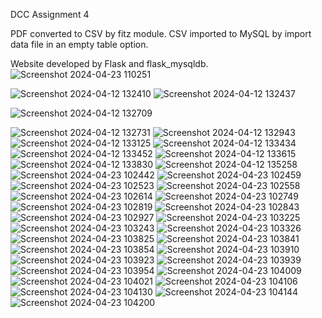 DCC Assignment 4

PDF converted to CSV by fitz module.
CSV imported to MySQL by import data file in an empty table option.

Website developed by Flask and flask_mysqldb.
![Screenshot 2024-04-23 110251](https://github.com/Kaushal845/DCC-Assignment-4/assets/143333938/5a410808-44cf-4c01-9355-811f60c74d2c)

![Screenshot 2024-04-12 132410](https://github.com/Kaushal845/DCC-Assignment-4/assets/143333938/ba3ef8a8-3c1a-44a6-9b8f-287a27a19470)
![Screenshot 2024-04-12 132437](https://github.com/Kaushal845/DCC-Assignment-4/assets/143333938/7cf58a13-174a-4072-be3a-e0b16ac5db21)

![Screenshot 2024-04-12 132709](https://github.com/Kaushal845/DCC-Assignment-4/assets/143333938/23ba2091-6c3e-48ab-8b05-05350cc67ee2)

![Screenshot 2024-04-12 132731](https://github.com/Kaushal845/DCC-Assignment-4/assets/143333938/8d67c05e-16d0-43ac-9c7a-a118824360bd)
![Screenshot 2024-04-12 132943](https://github.com/Kaushal845/DCC-Assignment-4/assets/143333938/7ee26280-1408-425b-a51d-ded2e34c4c33)
![Screenshot 2024-04-12 133125](https://github.com/Kaushal845/DCC-Assignment-4/assets/143333938/a2769fac-3566-425a-b85c-ec9886f3e4d1)
![Screenshot 2024-04-12 133434](https://github.com/Kaushal845/DCC-Assignment-4/assets/143333938/92a8fc7d-7dbc-4407-9f2f-ad634b697284)
![Screenshot 2024-04-12 133452](https://github.com/Kaushal845/DCC-Assignment-4/assets/143333938/7035f899-bf4e-4ce5-b5d3-e8a74a785a31)
![Screenshot 2024-04-12 133615](https://github.com/Kaushal845/DCC-Assignment-4/assets/143333938/106dc249-658a-4d49-8c58-d8913d86a95f)
![Screenshot 2024-04-12 133830](https://github.com/Kaushal845/DCC-Assignment-4/assets/143333938/dba29263-38e4-4824-90bd-a330b38d2413)
![Screenshot 2024-04-12 135258](https://github.com/Kaushal845/DCC-Assignment-4/assets/143333938/7638f467-b692-45cf-98f0-0e29e58c0a70)
![Screenshot 2024-04-23 102442](https://github.com/Kaushal845/DCC-Assignment-4/assets/143333938/23432aa9-305b-4fd1-a33b-7f21afd528f3)
![Screenshot 2024-04-23 102459](https://github.com/Kaushal845/DCC-Assignment-4/assets/143333938/56610f47-89e2-444d-bdd4-b51295276f53)
![Screenshot 2024-04-23 102523](https://github.com/Kaushal845/DCC-Assignment-4/assets/143333938/033a9a57-2389-4570-a4f3-775045703fcb)
![Screenshot 2024-04-23 102558](https://github.com/Kaushal845/DCC-Assignment-4/assets/143333938/1a5143c3-db26-4bfc-9f18-7ea4014f2c1c)
![Screenshot 2024-04-23 102614](https://github.com/Kaushal845/DCC-Assignment-4/assets/143333938/4ba2fea2-dc09-4d49-8a9e-d94c31cd8db5)
![Screenshot 2024-04-23 102749](https://github.com/Kaushal845/DCC-Assignment-4/assets/143333938/cb251fd2-5771-4b46-ab9f-53b9fcb299a5)
![Screenshot 2024-04-23 102819](https://github.com/Kaushal845/DCC-Assignment-4/assets/143333938/66f56054-e0f0-407c-8694-4e5eead221a1)
![Screenshot 2024-04-23 102843](https://github.com/Kaushal845/DCC-Assignment-4/assets/143333938/df561199-2af7-4eb0-9662-17be8645e676)
![Screenshot 2024-04-23 102927](https://github.com/Kaushal845/DCC-Assignment-4/assets/143333938/3237da8d-a4d1-4378-8c30-b0e2342feaa4)
![Screenshot 2024-04-23 103225](https://github.com/Kaushal845/DCC-Assignment-4/assets/143333938/5cd3997f-c608-43ce-baf2-9c3ac184a21f)
![Screenshot 2024-04-23 103243](https://github.com/Kaushal845/DCC-Assignment-4/assets/143333938/1051264d-17f5-4774-81ef-bd4bd818df66)
![Screenshot 2024-04-23 103326](https://github.com/Kaushal845/DCC-Assignment-4/assets/143333938/708b8cc6-4c14-4fd1-b9cf-67733ddfad02)
![Screenshot 2024-04-23 103825](https://github.com/Kaushal845/DCC-Assignment-4/assets/143333938/55c52481-2843-4baf-89de-f197f3285a97)
![Screenshot 2024-04-23 103841](https://github.com/Kaushal845/DCC-Assignment-4/assets/143333938/0a310034-76a9-4885-a2c6-d4844d877d0f)
![Screenshot 2024-04-23 103854](https://github.com/Kaushal845/DCC-Assignment-4/assets/143333938/e7cfe136-d787-4d91-aad0-14494e92f2a1)
![Screenshot 2024-04-23 103910](https://github.com/Kaushal845/DCC-Assignment-4/assets/143333938/48cd1528-6c4b-47db-8713-21e43ee1c85b)
![Screenshot 2024-04-23 103923](https://github.com/Kaushal845/DCC-Assignment-4/assets/143333938/ffce9b59-982e-411f-8253-d5ddce071b50)
![Screenshot 2024-04-23 103939](https://github.com/Kaushal845/DCC-Assignment-4/assets/143333938/4ffc5596-c959-4433-8593-0c408f9038fd)
![Screenshot 2024-04-23 103954](https://github.com/Kaushal845/DCC-Assignment-4/assets/143333938/bb5eaa02-547a-4be2-b624-6e9bb7bc2413)
![Screenshot 2024-04-23 104009](https://github.com/Kaushal845/DCC-Assignment-4/assets/143333938/fe10f524-bcc3-4630-80ee-c3ced2aee1da)
![Screenshot 2024-04-23 104021](https://github.com/Kaushal845/DCC-Assignment-4/assets/143333938/0f104f1d-c163-4d3e-a212-4b05e1fdfcef)
![Screenshot 2024-04-23 104106](https://github.com/Kaushal845/DCC-Assignment-4/assets/143333938/0b33f4a4-7166-4e48-9b42-2d9a32a76952)
![Screenshot 2024-04-23 104130](https://github.com/Kaushal845/DCC-Assignment-4/assets/143333938/1082735b-d712-4174-9649-2e68376189f2)
![Screenshot 2024-04-23 104144](https://github.com/Kaushal845/DCC-Assignment-4/assets/143333938/dd82498c-7b16-42ff-bf41-d81dc88f37ba)
![Screenshot 2024-04-23 104200](https://github.com/Kaushal845/DCC-Assignment-4/assets/143333938/e9526a1e-bef4-4d0d-9186-e7522da1f46e)
